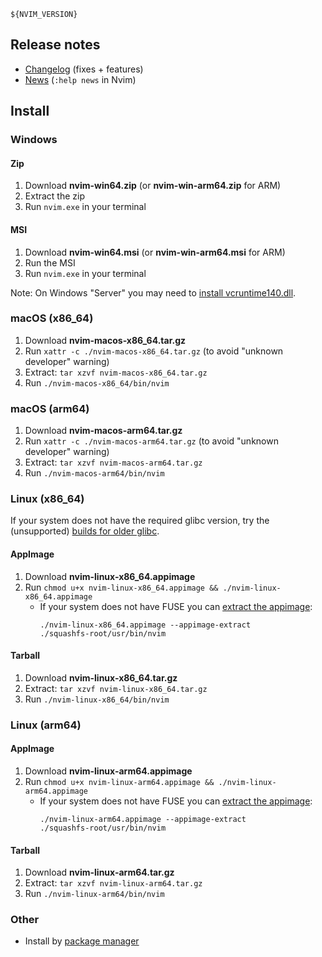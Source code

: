 ```
${NVIM_VERSION}
```

## Release notes

- [Changelog](https://github.com/neovim/neovim/commit/${NVIM_COMMIT}) (fixes + features)
- [News](./runtime/doc/news.txt) (`:help news` in Nvim)

## Install

### Windows

#### Zip

1. Download **nvim-win64.zip** (or **nvim-win-arm64.zip** for ARM)
2. Extract the zip
3. Run `nvim.exe` in your terminal

#### MSI

1. Download **nvim-win64.msi** (or **nvim-win-arm64.msi** for ARM)
2. Run the MSI
3. Run `nvim.exe` in your terminal

Note: On Windows "Server" you may need to [install vcruntime140.dll](https://learn.microsoft.com/en-us/cpp/windows/latest-supported-vc-redist?view=msvc-170).

### macOS (x86_64)

1. Download **nvim-macos-x86_64.tar.gz**
2. Run `xattr -c ./nvim-macos-x86_64.tar.gz` (to avoid "unknown developer" warning)
3. Extract: `tar xzvf nvim-macos-x86_64.tar.gz`
4. Run `./nvim-macos-x86_64/bin/nvim`

### macOS (arm64)

1. Download **nvim-macos-arm64.tar.gz**
2. Run `xattr -c ./nvim-macos-arm64.tar.gz` (to avoid "unknown developer" warning)
3. Extract: `tar xzvf nvim-macos-arm64.tar.gz`
4. Run `./nvim-macos-arm64/bin/nvim`

### Linux (x86_64)

If your system does not have the required glibc version, try the (unsupported) [builds for older glibc](https://github.com/neovim/neovim-releases).

#### AppImage

1. Download **nvim-linux-x86_64.appimage**
2. Run `chmod u+x nvim-linux-x86_64.appimage && ./nvim-linux-x86_64.appimage`
   - If your system does not have FUSE you can [extract the appimage](https://github.com/AppImage/AppImageKit/wiki/FUSE#type-2-appimage):
     ```
     ./nvim-linux-x86_64.appimage --appimage-extract
     ./squashfs-root/usr/bin/nvim
     ```

#### Tarball

1. Download **nvim-linux-x86_64.tar.gz**
2. Extract: `tar xzvf nvim-linux-x86_64.tar.gz`
3. Run `./nvim-linux-x86_64/bin/nvim`

### Linux (arm64)

#### AppImage

1. Download **nvim-linux-arm64.appimage**
2. Run `chmod u+x nvim-linux-arm64.appimage && ./nvim-linux-arm64.appimage`
   - If your system does not have FUSE you can [extract the appimage](https://github.com/AppImage/AppImageKit/wiki/FUSE#type-2-appimage):
     ```
     ./nvim-linux-arm64.appimage --appimage-extract
     ./squashfs-root/usr/bin/nvim
     ```

#### Tarball

1. Download **nvim-linux-arm64.tar.gz**
2. Extract: `tar xzvf nvim-linux-arm64.tar.gz`
3. Run `./nvim-linux-arm64/bin/nvim`

### Other

- Install by [package manager](https://github.com/neovim/neovim/blob/master/INSTALL.md#install-from-package)
